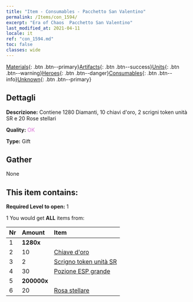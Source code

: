 ```yaml
---
title: "Item - Consumables - Pacchetto San Valentino"
permalink: /Items/con_1594/
excerpt: "Era of Chaos  Pacchetto San Valentino"
last_modified_at: 2021-04-11
locale: it
ref: "con_1594.md"
toc: false
classes: wide
---
```

 [Materials](/it/Items/){: .btn .btn--primary}[Artifacts](/it/Items/Artifacts/){: .btn .btn--success}[Units](/it/Items/Units/){: .btn .btn--warning}[Heroes](/it/Items/Heroes/){: .btn .btn--danger}[Consumables](/it/Items/Consumables/){: .btn .btn--info}[Unknown](/it/Items/Unknown/){: .btn .btn--primary}

## Dettagli
 **Descrizione:** Contiene 1280 Diamanti, 10 chiavi d'oro, 2 scrigni token unità SR e 20 Rose stellari

 **Quality:** <span style="color: #DA70D6">OK</span>

 **Type:** Gift

## Gather

  None

## This item contains:

 **Required Level to open:** 1

 1 You would get **ALL** items  from:

  | Nr | Amount |     Item    |
  |:---|:-------|:------------|
  | 1 |  **1280x** | <i class="fas fa-gem"/> |  | 
  | 2 | 10 | [Chiave d'oro](/it/Items/con_783/) | 
  | 3 | 2 | [Scrigno token unità SR](/it/Items/con_1597/) | 
  | 4 | 30 | [Pozione ESP grande](/it/Items/con_702/) | 
  | 5 |  **200000x** | <i class="fas fa-coins"/> |  | 
  | 6 | 20 | [Rosa stellare](/it/Items/con_812/) | 

